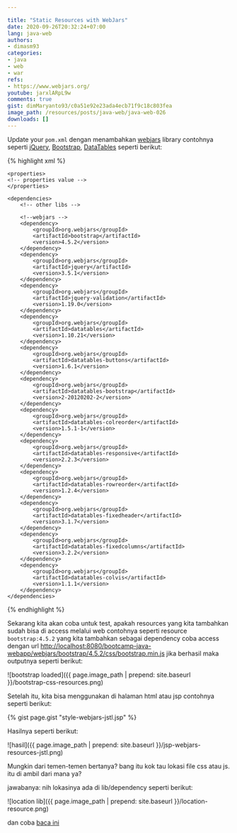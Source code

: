 ```yaml
---

title: "Static Resources with WebJars"
date: 2020-09-26T20:32:24+07:00
lang: java-web
authors:
- dimasm93
categories:
- java
- web
- war
refs: 
- https://www.webjars.org/
youtube: jarxlARpL9w
comments: true
gist: dimMaryanto93/c0a51e92e23ada4ecb71f9c18c803fea
image_path: /resources/posts/java-web/java-web-026
downloads: []
---
```


Update your `pom.xml` dengan menambahkan [webjars](https://www.webjars.org/) library contohnya seperti [jQuery](https://jquery.com/), [Bootstrap](https://getbootstrap.com/), [DataTables](https://datatables.net/) seperti berikut:

<!--more-->

{% highlight xml %}
<project xmlns="http://maven.apache.org/POM/4.0.0" xmlns:xsi="http://www.w3.org/2001/XMLSchema-instance"
         xsi:schemaLocation="http://maven.apache.org/POM/4.0.0 http://maven.apache.org/maven-v4_0_0.xsd">
    <!-- project properties -->

    <properties>
    <!-- properties value -->
    </properties>

    <dependencies>
        <!-- other libs -->

        <!--webjars -->
        <dependency>
            <groupId>org.webjars</groupId>
            <artifactId>bootstrap</artifactId>
            <version>4.5.2</version>
        </dependency>
        <dependency>
            <groupId>org.webjars</groupId>
            <artifactId>jquery</artifactId>
            <version>3.5.1</version>
        </dependency>
        <dependency>
            <groupId>org.webjars</groupId>
            <artifactId>jquery-validation</artifactId>
            <version>1.19.0</version>
        </dependency>
        <dependency>
            <groupId>org.webjars</groupId>
            <artifactId>datatables</artifactId>
            <version>1.10.21</version>
        </dependency>
        <dependency>
            <groupId>org.webjars</groupId>
            <artifactId>datatables-buttons</artifactId>
            <version>1.6.1</version>
        </dependency>
        <dependency>
            <groupId>org.webjars</groupId>
            <artifactId>datatables-bootstrap</artifactId>
            <version>2-20120202-2</version>
        </dependency>
        <dependency>
            <groupId>org.webjars</groupId>
            <artifactId>datatables-colreorder</artifactId>
            <version>1.5.1-1</version>
        </dependency>
        <dependency>
            <groupId>org.webjars</groupId>
            <artifactId>datatables-responsive</artifactId>
            <version>2.2.3</version>
        </dependency>
        <dependency>
            <groupId>org.webjars</groupId>
            <artifactId>datatables-rowreorder</artifactId>
            <version>1.2.4</version>
        </dependency>
        <dependency>
            <groupId>org.webjars</groupId>
            <artifactId>datatables-fixedheader</artifactId>
            <version>3.1.7</version>
        </dependency>
        <dependency>
            <groupId>org.webjars</groupId>
            <artifactId>datatables-fixedcolumns</artifactId>
            <version>3.2.2</version>
        </dependency>
        <dependency>
            <groupId>org.webjars</groupId>
            <artifactId>datatables-colvis</artifactId>
            <version>1.1.1</version>
        </dependency>
    </dependencies>
</project>
{% endhighlight %}

Sekarang kita akan coba untuk test, apakah resources yang kita tambahkan sudah bisa di access melalui web contohnya seperti resource `bootstrap:4.5.2` yang kita tambahkan sebagai dependency coba access dengan url [http://localhost:8080/bootcamp-java-webapp/webjars/bootstrap/4.5.2/css/bootstrap.min.js](http://localhost:8080/bootcamp-java-webapp/webjars/bootstrap/4.5.2/css/bootstrap.min.js) jika berhasil maka outputnya seperti berikut:

![bootstrap loaded]({{ page.image_path | prepend: site.baseurl }}/bootstrap-css-resources.png)

Setelah itu, kita bisa menggunakan di halaman html atau jsp contohnya seperti berikut:

{% gist page.gist "style-webjars-jstl.jsp" %}

Hasilnya seperti berikut:

![hasil]({{ page.image_path | prepend: site.baseurl }}/jsp-webjars-resources-jstl.png)

Mungkin dari temen-temen bertanya? bang itu kok tau lokasi file css atau js. itu di ambil dari mana ya?

jawabanya: nih lokasinya ada di lib/dependency seperti berikut:

![location lib]({{ page.image_path | prepend: site.baseurl }}/location-resource.png)

dan coba [baca ini](https://www.webjars.org/documentation#servlet3)